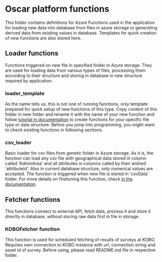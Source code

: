 # Oscar platform functions

This folder contains definitions for Azure Functions used in the application for loading new data into database from files in azure storage or generating derived data from existing values in database.
Templates for quick creation of new functions are also stored here.

## Loader functions

Functions triggered on new file in specified folder in Azure storage. They are used for loading data from various types of files, processing them according to their structure and storing in database in new structure required by application.

### loader_template

As the name tells us, this is not one of running functions, only template prepared for quick setup of new functions of this type. Copy content of this folder in new folder and rename it with the name of your new function and follow [tutorial in documentation](../doc/tutorials/advanced/create-new-loader-function-from-template.md) to create functions for your specific file type or data structure.
Before you jump into programming, you might want to check existing functions in following sections.

### csv_loader

Basic loader for csv files from genetic folder in Azure storage. As it is, the function can load any csv file with geographical data stored in column called 'AdminArea' and all attributes in columns called by their wished 'attributeId'. Also in current database structure, only numerical values are accepted.
The function is triggered when new file is stored in 'csvData' folder. For more details on finetuning this function, check [in the documentation](../doc/tutorials/advanced/fine-tune-csv-loader-function.md).

## Fetcher functions

This functions connect to external API, fetch data, process it and store it directly in database, without storing raw data first in file in storage.

### KOBOFetcher function

This function is used for scheduled fetching of results of surveys at KOBO. Requires own connection to KOBO instance with url, connection string and asset id of survey. Before using, please read README.md file in respective folder.
